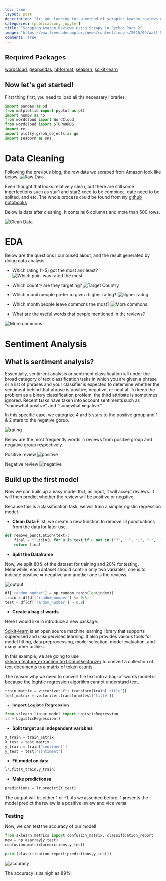```yaml
---
toc: true
layout: post
description: "Are you looking for a method of scraping Amazon reviews and do not know where to begin with? In that case, you may find this blog very useful in scraping Amazon reviews. "
categories: [publication, jupyter]
title: "Scraping Amazon Reviews using Scrapy in Python Part 2"
image: "https://www.freecodecamp.org/news/content/images/2020/09/wall-5.jpeg"
comments: true
---
```


## Required Packages
[wordcloud](https://github.com/amueller/word_cloud), 
[geopandas](https://geopandas.org/en/stable/getting_started/install.html), 
[nbformat](https://pypi.org/project/nbformat/), 
[seaborn](https://seaborn.pydata.org/installing.html), 
[scikit-learn](https://scikit-learn.org/stable/install.html)


## Now let's get started!
First thing first, you need to load all the necessary libraries:
```python
import pandas as pd
from matplotlib import pyplot as plt
import numpy as np
from wordcloud import WordCloud
from wordcloud import STOPWORDS
import re
import plotly.graph_objects as go
import seaborn as sns
```

# Data Cleaning

Following the previous blog, the raw data we scraped from Amazon look like below. 
![Raw Data](https://article.images.consumerreports.org/f_auto/prod/content/dam/CRO%20Images%202019/Electronics/08August/CR-Electronics-inline-Bv1-amazon-review-hacking-0819)

Even thought that looks relatively clean, but there are still some inperfections such as star1 and star2 need to be combined, date need to be splited, and etc. The whole process could be found from my [github notobooks](https://github.com/christopherGuan/sample-ds-blog)

Below is data after cleaning. It contains 6 columns and more than 500 rows. 

![Clean Data](https://live.staticflickr.com/65535/51930037691_4a23b4c441_b.jpg)


# EDA
Below are the questions I curioused about, and the result generated by doing data analysis.

- Which rating (1-5) got the most and least?
![Which point was rated the most](https://live.staticflickr.com/65535/51929072567_d34db66693_h.jpg)

- Which country are they targeting?
![Target Country](https://live.staticflickr.com/65535/51930675230_6314e2ccde_h.jpg)

- Which month people prefer to give a higher rating?
![higher rating](https://live.staticflickr.com/65535/51929085842_0cb0aa6b06_w.jpg)

- Which month people leave commons the most?
![More commons](https://live.staticflickr.com/65535/51929085857_49f7c889d2_w.jpg )


- What are the useful words that people mentioned in the reviews?

![More commons](https://live.staticflickr.com/65535/51930471329_82bf0c43b9.jpg)

# Sentiment Analysis

## What is sentiment analysis?

Essentially, sentiment analysis or sentiment classification fall under the broad category of text classification tasks in which you are given a phrase or a list of phrases and your classifier is expected to determine whether the sentiment behind that phrase is positive, negative, or neutral. To keep the problem as a binary classification problem, the third attribute is sometimes ignored. Recent tasks have taken into account sentiments such as "somewhat positive" and "somewhat negative." 

In this specific case, we catogrize 4 and 5 stars to the positive group and 1 & 2 stars to the negative gorup. 

![rating](https://live.staticflickr.com/65535/51930237493_b6afc18052_c.jpg)

Below are the most frequently words in reviews from positive group and negative group respectively. 

Positive review
![positive](https://live.staticflickr.com/65535/51930164126_33b911e6b3_c.jpg)

Negative review
![negative](https://live.staticflickr.com/65535/51930165221_cf61fce68e_c.jpg)

## Build up the first model

Now we can build up a easy model that, as input, it will accept reviews. It will then predict whether the review will be positive or negative.

Because this is a classification task, we will train a simple logistic regression model.


- **Clean Data**
First, we create a new function to remove all punctuations from the data for later use.

```python
def remove_punctuation(text):
    final = "".join(u for u in text if u not in ("?", ".", ";", ":",  "!",'"'))
    return final
```

- **Split the Dataframe**

Now, we split 80% of the dataset for training and 20% for testing. Meanwhile, each dataset should contain only two variables, one is to indicate positive or negative and another one is the reviews.

![output](https://live.staticflickr.com/65535/51930294148_3a9db0297c_b.jpg)

```python
df['random_number'] = np.random.randn(len(index))
train = df[df['random_number'] <= 0.8]
test = df[df['random_number'] > 0.8]
```


- **Create a bag of words**

Here I would like to introduce a new package.

[Scikit-learn](https://scikit-learn.org/stable/install.html) is an open source machine learning library that supports supervised and unsupervised learning. It also provides various tools for model fitting, data preprocessing, model selection, model evaluation, and many other utilities.

In this example, we are going to use [sklearn.feature_extraction.text.CountVectorizer](https://scikit-learn.org/stable/modules/generated/sklearn.feature_extraction.text.CountVectorizer.html?highlight=countvectorizer#sklearn.feature_extraction.text.CountVectorizer) to convert a collection of text documents to a matrix of token counts.

The reason why we need to convert the text into a bag-of-words model is because the logistic regression algorithm cannot understand text.

```python
train_matrix = vectorizer.fit_transform(train['title'])
test_matrix = vectorizer.transform(test['title'])
```

- **Import Logistic Regression**
```python
from sklearn.linear_model import LogisticRegression
lr = LogisticRegression()
```

- **Split target and independent variables**
```python
X_train = train_matrix
X_test = test_matrix
y_train = train['sentiment']
y_test = test['sentiment']
```

- **Fit model on data**
```python
lr.fit(X_train,y_train)
```

- **Make predictionsa**
```python
predictions = lr.predict(X_test)
```

The output will be either 1 or -1. As we assumed before, 1 presents the model predict the review is a positive review and vice versa.

### Testing

Now, we can test the accuracy of our model!

```python
from sklearn.metrics import confusion_matrix, classification_report
new = np.asarray(y_test)
confusion_matrix(predictions,y_test)

print(classification_report(predictions,y_test))
```

![accuracy](https://live.staticflickr.com/65535/51929260132_045027628c_z.jpg)

The accuracy is as high as 89%!

































